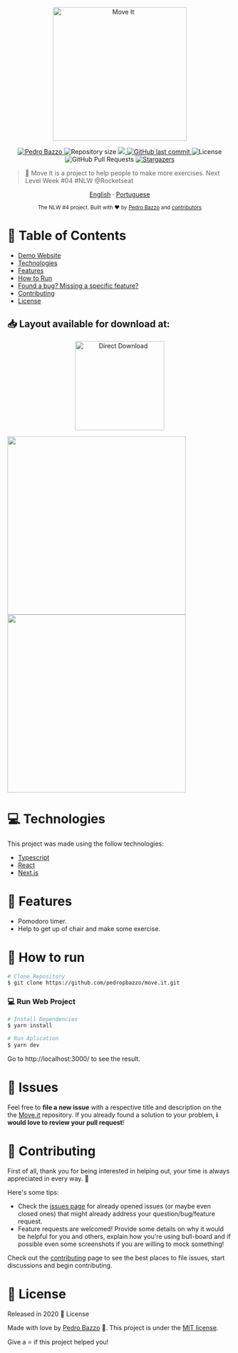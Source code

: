 <p align="center">
   <img src="./.github/logo.svg" alt="Move It" width="300"/>
</p>

<p align="center">	
   <a href="https://www.linkedin.com/in/pedropbazzo/">
      <img alt="Pedro Bazzo" src="https://img.shields.io/badge/-pedropbazzo-5965e0?style=flat&logo=Linkedin&logoColor=white" />
   </a>
  <img alt="Repository size" src="https://img.shields.io/github/repo-size/pedropbazzo/move.it?color=5863d2">

  <a aria-label="Completed" href="https://nextlevelweek.com/episodios/react/1/edicao/4">
    <img src="https://img.shields.io/badge/Move.It-NLW 4-5965e0?logo=data:image/png;base64,iVBORw0KGgoAAAANSUhEUgAAABAAAAAQCAMAAAAoLQ9TAAAALVBMVEVHcExxWsF0XMJzXMJxWcFsUsD///9jRrzY0u6Xh9Gsn9n39fyMecy0qd2bjNJWBT0WAAAABHRSTlMA2Do606wF2QAAAGlJREFUGJVdj1cWwCAIBLEsRU3uf9xobDH8+GZwUYi8i6ucJwrxKE+7D0G9Q4vlYqtmCSjndr4CgCgzlyFgfKfKCVO0LrPKjmiqMxGXkJwNnXskqWG+1oSM+BSwD8f29YLNjvx/OQrn+g99oQSoNmt3PgAAAABJRU5ErkJggg=="></img>
  </a>
  <a href="https://github.com/pedropbazzo/move.it/commits/master">
    <img alt="GitHub last commit" src="https://img.shields.io/github/last-commit/pedropbazzo/move.it?color=5863d2">
  </a> 
  <img alt="License" src="https://img.shields.io/badge/license-MIT-5965e0">
  <img alt="GitHub Pull Requests" src="https://img.shields.io/github/issues-pr/pedropbazzo/move.it?color=5863d2" />
  <a href="https://github.com/pedropbazzo/move.it/stargazers">
    <img alt="Stargazers" src="https://img.shields.io/github/stars/pedropbazzo/move.it?color=5863d2&logo=github">
  </a>
</p>

> :rocket: Move It is a project to help people to make more exercises. Next Level Week #04 #NLW @Rocketseat

<p align="center">
    <a href="README.md">English</a>
    ·
    <a href="README-pt.md">Portuguese</a>
 </p>

<div align="center">
  <sub>The NLW #4 project. Built with ❤︎ by
    <a href="https://github.com/pedropbazzo">Pedro Bazzo</a> and
    <a href="https://github.com/pedropbazzo/-nlw04-reactjs/graphs/contributors">
      contributors
    </a>
  </sub>
</div>

# :pushpin: Table of Contents

* [Demo Website](#eyes-demo-website)     
* [Technologies](#computer-technologies)
* [Features](#rocket-features)
* [How to Run](#construction_worker-how-to-run)
* [Found a bug? Missing a specific feature?](#bug-issues)
* [Contributing](#tada-contributing)
* [License](#closed_book-license)

<h2 align="left"> 📥 Layout available for download at: </h2>
<p align="center">
    <a title="Download .fig Web" href="https://www.figma.com/file/ge20pu3ofMOKoliUyKx1Nl/?viewer=1&node-id=160:2761">
        <img alt="Direct Download" src="https://img.shields.io/badge/Download Web-black?style=flat-square&logo=figma&logoColor=red" width="200px" />
    </a>
</p>

<div>
   <img src="" width="400px">
   <img src="" width="400px">
</div>

<!-- # :eyes: Demo Website
👉  demo: https://moveit-nlw.vercel.app/ -->

# :computer: Technologies
This project was made using the follow technologies:

* [Typescript](https://www.typescriptlang.org/)      
* [React](https://reactjs.org/)      
* [Next.js](https://nextjs.org/)      
     

# :rocket: Features

* Pomodoro timer.
* Help to get up of chair and make some exercise.

# :construction_worker: How to run
```bash
# Clone Repository
$ git clone https://github.com/pedropbazzo/move.it.git
```

### 💻 Run Web Project

```bash
# Install Dependencies
$ yarn install

# Run Aplication
$ yarn dev
```
Go to http://localhost:3000/ to see the result.


# :bug: Issues

Feel free to **file a new issue** with a respective title and description on the the [Move.it](https://github.com/pedropbazzo/move.it/issues) repository. If you already found a solution to your problem, **i would love to review your pull request**!

# :tada: Contributing
First of all, thank you for being interested in helping out, your time is always appreciated in every way. :100:

Here's some tips:

* Check the [issues page](https://github.com/pedropbazzo/move.it/issues) for already opened issues (or maybe even closed ones) that might already address your question/bug/feature request.
* Feature requests are welcomed! Provide some details on why it would be helpful for you and others, explain how you're using bull-board and if possible even some screenshots if you are willing to mock something!

Check out the [contributing](./CONTRIBUTING.md) page to see the best places to file issues, start discussions and begin contributing.

# :closed_book: License

Released in 2020 :closed_book: License

Made with love by [Pedro Bazzo](https://github.com/pedropbazzo) 🚀.
This project is under the [MIT license](./LICENSE).


Give a ⭐️ if this project helped you!
